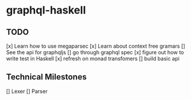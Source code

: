 # graphql-haskell

## TODO

[x] Learn how to use megaparsec
[x] Learn about context free gramars
[] See the api for graphqljs
[] go through graphql spec
[x] figure out how to write test in Haskell
[x] refresh on monad transfomers
[] build basic api

## Technical Milestones

[] Lexer
[] Parser
